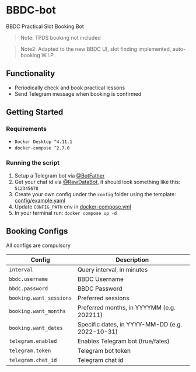 # BBDC-bot

BBDC Practical Slot Booking Bot

>Note: TPDS booking not included

>Note2: Adapted to the new BBDC UI, slot finding implemented, auto-booking W.I.P.

## Functionality
- Periodically check and book practical lessons
- Send Telegram message when booking is confirmed

## Getting Started

### Requirements
- `Docker Desktop ^4.11.1`
- `docker-compose ^2.7.0`

### Running the script

1. Setup a Telegram bot via [@BotFather](https://t.me/botfather)
2. Get your chat id via [@RawDataBot](https://t.me/RawDataBot), it should look something like this: `512345678`
3. Create your own config under the `config` folder using the template: [config/example.yaml](config/example.yaml)
4. Update `CONFIG_PATH` env in [docker-compose.yml](docker-compose.yml)
5. In your terminal run: `docker compose up -d`

## Booking Configs

All configs are compulsory

| Config | Description |
| ------ | ----------- |
| `interval` | Query interval, in minutes |
| `bbdc.username` | BBDC Username |
| `bbdc.password` | BBDC Password |
| `booking.want_sessions` | Preferred sessions |
| `booking.want_months` | Preferred months, in YYYYMM (e.g. 202211) |
| `booking.want_dates` | Specific dates, in YYYY-MM-DD (e.g. 2022-10-31) |
| `telegram.enabled` | Enables Telegram bot (true/fales) |
| `telegram.token` | Telegram bot token |
| `telegram.chat_id` | Telegram chat id |
